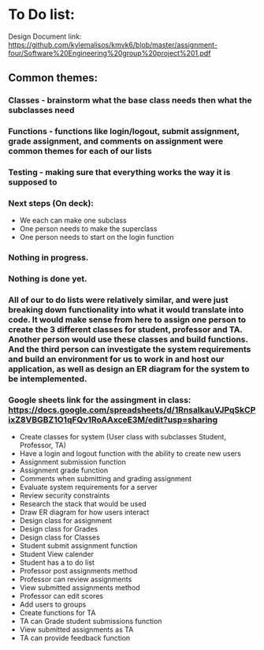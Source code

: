 # To Do list:

Design Document link: https://github.com/kylemalisos/kmvk6/blob/master/assignment-four/Software%20Engineering%20group%20project%201.pdf

## Common themes:

### Classes - brainstorm what the base class needs then what the subclasses need

### Functions - functions like login/logout, submit assignment, grade assignment, and comments on assignment were common themes for each of our lists

### Testing - making sure that everything works the way it is supposed to


### Next steps (On deck):
- We each can make one subclass
- One person needs to make the superclass
- One person needs to start on the login function
  
### Nothing in progress.
  
### Nothing is done yet.

### All of our to do lists were relatively similar, and were just breaking down functionality into what it would translate into code. It would make sense from here to assign one person to create the 3 different classes for student, professor and TA. Another person would use these classes and build functions. And the third person can investigate the system requirements and build an environment for us to work in and host our application, as well as design an ER diagram for the system to be intemplemented. 



### Google sheets link for the assingment in class: https://docs.google.com/spreadsheets/d/1RnsalkauVJPqSkCPixZ8VBGBZ1O1qFQv1RoAAxceE3M/edit?usp=sharing

- Create classes for system (User class with subclasses Student, Professor, TA)
- Have a login and logout function with the ability to create new users
- Assignment submission function
- Assignment grade function
- Comments when submitting and grading assignment
- Evaluate system requirements for a server
- Review security constraints
- Research the stack that would be used
- Draw ER diagram for how users interact
- Design class for assignment
- Design class for Grades
- Design class for Classes
- Student submit assignment function
- Student View calender
- Student has a to do list
- Professor post assignments method
- Professor can review assignments
- View submitted assignments method
- Professor can edit scores
- Add users to groups
- Create functions for TA
- TA can Grade student submissions function
- View submitted assignments as TA
- TA can provide feedback function

